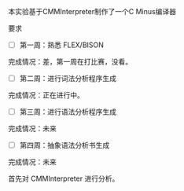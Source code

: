 本实验基于CMMInterpreter制作了一个C Minus编译器

要求

- [ ] 第一周：熟悉 FLEX/BISON

完成情况：差，第一周在打比赛，没看。

- [ ] 第二周：进行词法分析程序生成

完成情况：正在进行中。

- [ ] 第三周：进行语法分析程序生成

完成情况：未来

- [ ] 第四周：抽象语法分析书生成

完成情况：未来

首先对 CMMInterpreter 进行分析。

